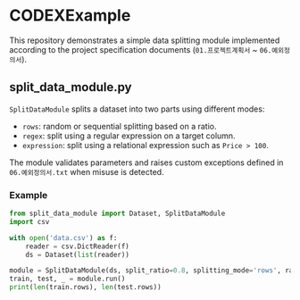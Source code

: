 # CODEXExample

This repository demonstrates a simple data splitting module implemented
according to the project specification documents (`01.프로젝트계획서` ~
`06.예외정의서`).

## split_data_module.py

`SplitDataModule` splits a dataset into two parts using different modes:

- `rows`: random or sequential splitting based on a ratio.
- `regex`: split using a regular expression on a target column.
- `expression`: split using a relational expression such as `Price > 100`.

The module validates parameters and raises custom exceptions defined in
`06.예외정의서.txt` when misuse is detected.

### Example

```python
from split_data_module import Dataset, SplitDataModule
import csv

with open('data.csv') as f:
    reader = csv.DictReader(f)
    ds = Dataset(list(reader))

module = SplitDataModule(ds, split_ratio=0.8, splitting_mode='rows', random_seed=42)
train, test, _ = module.run()
print(len(train.rows), len(test.rows))
```


